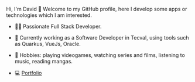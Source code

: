 Hi, I'm David 👋 Welcome to my GitHub profile, here I develop some apps or technologies which I am interested.

- 👨‍💻 Passionate Full Stack Developer.
  
- 👔 Currently working as a Software Developer in Tecval, using tools such as Quarkus, VueJs, Oracle.

- 🧉 Hobbies: playing videogames, watching series and films, listening to music, reading mangas.
  
- 💻 [Portfolio](https://davidmarquez98.github.io/portafolio/)
